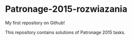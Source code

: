 Patronage-2015-rozwiazania
==========================

My first repository on Github!

This repository contains solutions of Patronage 2015 tasks.
